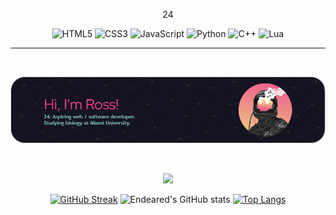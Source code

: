 <p align="center">
    24
</p>

<div align="center">

![HTML5](https://img.shields.io/badge/html5-%23E34F26.svg?style=for-the-badge&logo=html5&logoColor=white)
![CSS3](https://img.shields.io/badge/css3-%231572B6.svg?style=for-the-badge&logo=css3&logoColor=white)
![JavaScript](https://img.shields.io/badge/javascript-%23323330.svg?style=for-the-badge&logo=javascript&logoColor=%23F7DF1E)
![Python](https://img.shields.io/badge/python-3670A0?style=for-the-badge&logo=python&logoColor=ffdd54)
![C++](https://img.shields.io/badge/c++-%2300599C.svg?style=for-the-badge&logo=c%2B%2B&logoColor=white)
![Lua](https://img.shields.io/badge/lua-%232C2D72.svg?style=for-the-badge&logo=lua&logoColor=white)

</div>

---

</br>

![Header](github-header-image.png)

</br>

<div align="center">

![](https://komarev.com/ghpvc/?username=Endeared&color=F33F88&label=Profile+visits:&style=for-the-badge)

</div>

<div align="center">

[![GitHub Streak](http://github-readme-streak-stats.herokuapp.com?user=endeared&theme=radical)](https://git.io/streak-stats)
![Endeared's GitHub stats](https://github-readme-stats.vercel.app/api?username=endeared&show_icons=true&theme=radical)
[![Top Langs](https://github-readme-stats.vercel.app/api/top-langs/?username=endeared&theme=radical)](https://github.com/endeared/github-readme-stats)
    
</div>
